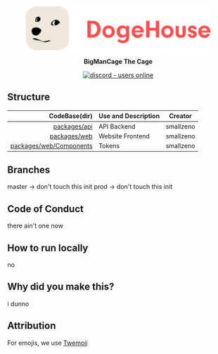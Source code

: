<a href="https://github.com/smallzeno/thecage"><p align="center">
<img height=100 src="https://raw.githubusercontent.com/benawad/dogehouse/staging/.redesign-assets/dogehouse_logo.svg"/>

</p></a>
<p align="center">
  <strong>BigManCage The Cage</strong>
</p>
<p align="center">
  <a href="https://github.com/smallzeno/thecage">
    <img src="https://img.shields.io/badge/TheCage-PROD-brightgreen" alt="discord - users online" />
  </a>
</p> 

## Structure
|    CodeBase(dir) | Use and Description | Creator   |
|-----------------:|---------------------|-----------|
| [packages/api](Packages/Api)     | API Backend         | smallzeno |
| [packages/web](Packages/web)     | Website Frontend    | smallzeno |
| [packages/web/Components](Packages/web/tac) | Tokens              | smallzeno |

## Branches
master -> don't touch this init
prod -> don't touch this init

## Code of Conduct

there ain't one now

## How to run locally

no

## Why did you make this?

i dunno

## Attribution

For emojis, we use [Twemoji](https://twemoji.twitter.com/)
